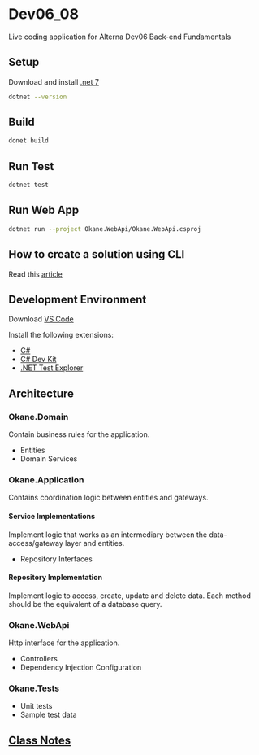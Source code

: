 # Dev06_08
Live coding application for Alterna Dev06 Back-end Fundamentals

## Setup

Download and install [.net 7](https://dotnet.microsoft.com/en-us/download/dotnet/7.0)

```bash
dotnet --version 
```

## Build
```bash
donet build
```

## Run Test
```bash
dotnet test
```

## Run Web App
```bash
dotnet run --project Okane.WebApi/Okane.WebApi.csproj
```

## How to create a solution using CLI

Read this [article](https://learn.microsoft.com/en-us/dotnet/core/tools/dotnet-new)

## Development Environment

Download [VS Code](https://code.visualstudio.com/download)

Install the following extensions:

* [C#](https://marketplace.visualstudio.com/items?itemName=ms-dotnettools.csharp)
* [C# Dev Kit](https://marketplace.visualstudio.com/items?itemName=ms-dotnettools.csdevkit)
* [.NET Test Explorer](https://marketplace.visualstudio.com/items?itemName=formulahendry.dotnet-test-explorer)

## Architecture

### Okane.Domain

Contain business rules for the application.

* Entities
* Domain Services

### Okane.Application

Contains coordination logic between entities and gateways.

#### Service Implementations

Implement logic that works as an intermediary between the data-access/gateway layer
and entities.

* Repository Interfaces

#### Repository Implementation 
Implement logic to access, create, update and delete data. 
Each method should be the equivalent of a database query.

### Okane.WebApi

Http interface for the application.

* Controllers
* Dependency Injection Configuration

### Okane.Tests

* Unit tests
* Sample test data

## [Class Notes](https://workflowy.com/s/alterna-dev06-08/S5PTSCJX0RKDHBXS)